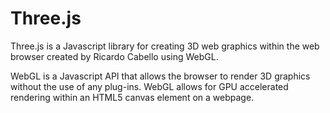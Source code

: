 # Three.js

Three.js is a Javascript library for creating 3D web graphics within the web browser created by Ricardo Cabello using WebGL.

WebGL is a Javascript API that allows the browser to render 3D graphics without the use of any plug-ins. WebGL allows for GPU accelerated rendering within an HTML5 canvas element on a webpage.

